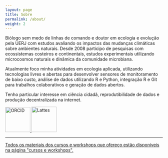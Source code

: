 ```yaml
---
layout: page
title: Sobre
permalink: /about/
weight: 2
---
```


Biólogo sem medo de linhas de comando e doutor em ecologia e evolução pela UERJ com estudos avaliando os impactos das mudanças climáticas sobre ambientes naturais. Desde 2008 participo de pesquisas com ecossistemas costeiros e continentais, estudos experimentais utilizando microcosmos naturais e dinâmica da comunidade microbiana.

Atualmente foco minha atividades em ecologia aplicada, utilizando tecnologias livres e abertas para desenvolver sensores de monitoramento de baixo custo, análise de dados utilizando R e Python, integração R e Git para trabalhos colaborativos e geração de dados abertos.

Tenho particular interesse em ciência cidadã, reprodutibilidade de dados e produção decentralizada na internet.

<a href="http://orcid.org/0000-0001-5194-2338">
<img border="0" alt="ORCID" src="https://members.orcid.org/sites/default/files/vector_iD_icon-bw.svg" width="80" height="80"> 
<a href="http://lattes.cnpq.br/5417781782669845">
<img border="0" alt="Lattes" src="https://i.imgur.com/2iVxee6.png" width="80" height="81">

---
Todos os materiais dos cursos e workshops que ofereço estão disponíveis na página "cursos e workshops".
